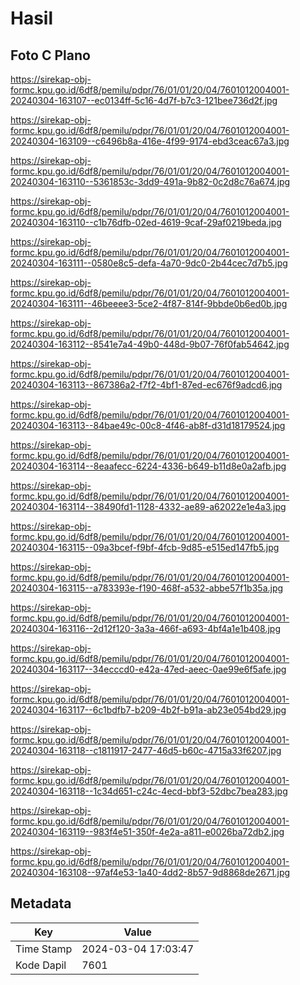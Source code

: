 # Hasil

## Foto C Plano

https://sirekap-obj-formc.kpu.go.id/6df8/pemilu/pdpr/76/01/01/20/04/7601012004001-20240304-163107--ec0134ff-5c16-4d7f-b7c3-121bee736d2f.jpg

https://sirekap-obj-formc.kpu.go.id/6df8/pemilu/pdpr/76/01/01/20/04/7601012004001-20240304-163109--c6496b8a-416e-4f99-9174-ebd3ceac67a3.jpg

https://sirekap-obj-formc.kpu.go.id/6df8/pemilu/pdpr/76/01/01/20/04/7601012004001-20240304-163110--5361853c-3dd9-491a-9b82-0c2d8c76a674.jpg

https://sirekap-obj-formc.kpu.go.id/6df8/pemilu/pdpr/76/01/01/20/04/7601012004001-20240304-163110--c1b76dfb-02ed-4619-9caf-29af0219beda.jpg

https://sirekap-obj-formc.kpu.go.id/6df8/pemilu/pdpr/76/01/01/20/04/7601012004001-20240304-163111--0580e8c5-defa-4a70-9dc0-2b44cec7d7b5.jpg

https://sirekap-obj-formc.kpu.go.id/6df8/pemilu/pdpr/76/01/01/20/04/7601012004001-20240304-163111--46beeee3-5ce2-4f87-814f-9bbde0b6ed0b.jpg

https://sirekap-obj-formc.kpu.go.id/6df8/pemilu/pdpr/76/01/01/20/04/7601012004001-20240304-163112--8541e7a4-49b0-448d-9b07-76f0fab54642.jpg

https://sirekap-obj-formc.kpu.go.id/6df8/pemilu/pdpr/76/01/01/20/04/7601012004001-20240304-163113--867386a2-f7f2-4bf1-87ed-ec676f9adcd6.jpg

https://sirekap-obj-formc.kpu.go.id/6df8/pemilu/pdpr/76/01/01/20/04/7601012004001-20240304-163113--84bae49c-00c8-4f46-ab8f-d31d18179524.jpg

https://sirekap-obj-formc.kpu.go.id/6df8/pemilu/pdpr/76/01/01/20/04/7601012004001-20240304-163114--8eaafecc-6224-4336-b649-b11d8e0a2afb.jpg

https://sirekap-obj-formc.kpu.go.id/6df8/pemilu/pdpr/76/01/01/20/04/7601012004001-20240304-163114--38490fd1-1128-4332-ae89-a62022e1e4a3.jpg

https://sirekap-obj-formc.kpu.go.id/6df8/pemilu/pdpr/76/01/01/20/04/7601012004001-20240304-163115--09a3bcef-f9bf-4fcb-9d85-e515ed147fb5.jpg

https://sirekap-obj-formc.kpu.go.id/6df8/pemilu/pdpr/76/01/01/20/04/7601012004001-20240304-163115--a783393e-f190-468f-a532-abbe57f1b35a.jpg

https://sirekap-obj-formc.kpu.go.id/6df8/pemilu/pdpr/76/01/01/20/04/7601012004001-20240304-163116--2d12f120-3a3a-466f-a693-4bf4a1e1b408.jpg

https://sirekap-obj-formc.kpu.go.id/6df8/pemilu/pdpr/76/01/01/20/04/7601012004001-20240304-163117--34ecccd0-e42a-47ed-aeec-0ae99e6f5afe.jpg

https://sirekap-obj-formc.kpu.go.id/6df8/pemilu/pdpr/76/01/01/20/04/7601012004001-20240304-163117--6c1bdfb7-b209-4b2f-b91a-ab23e054bd29.jpg

https://sirekap-obj-formc.kpu.go.id/6df8/pemilu/pdpr/76/01/01/20/04/7601012004001-20240304-163118--c1811917-2477-46d5-b60c-4715a33f6207.jpg

https://sirekap-obj-formc.kpu.go.id/6df8/pemilu/pdpr/76/01/01/20/04/7601012004001-20240304-163118--1c34d651-c24c-4ecd-bbf3-52dbc7bea283.jpg

https://sirekap-obj-formc.kpu.go.id/6df8/pemilu/pdpr/76/01/01/20/04/7601012004001-20240304-163119--983f4e51-350f-4e2a-a811-e0026ba72db2.jpg

https://sirekap-obj-formc.kpu.go.id/6df8/pemilu/pdpr/76/01/01/20/04/7601012004001-20240304-163108--97af4e53-1a40-4dd2-8b57-9d8868de2671.jpg


## Metadata

| Key        | Value               |
| ---------- | ------------------- |
| Time Stamp | 2024-03-04 17:03:47 |
| Kode Dapil | 7601                |



